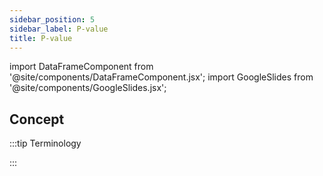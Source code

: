 ```yaml
---
sidebar_position: 5
sidebar_label: P-value
title: P-value
---
```


import DataFrameComponent from '@site/components/DataFrameComponent.jsx';
import GoogleSlides from '@site/components/GoogleSlides.jsx';

## Concept

:::tip Terminology

:::


